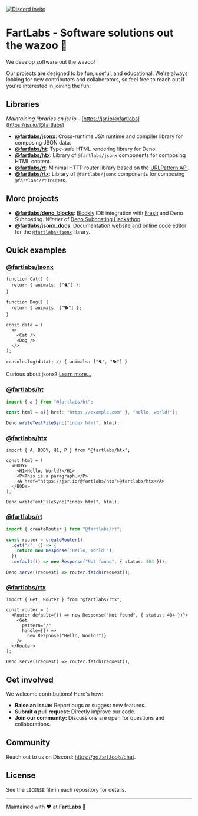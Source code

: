 [![Discord invite](https://dcbadge.vercel.app/api/server/W39PG9t3nZ?style=flat)](https://go.fart.tools/chat)

# FartLabs - Software solutions out the wazoo 🧪

We develop software out the wazoo!

Our projects are designed to be fun, useful, and educational. We're always
looking for new contributors and collaborators, so feel free to reach out if
you're interested in joining the fun!

## Libraries

_Maintaining libraries on jsr.io_ -
[https://jsr.io/@fartlabs](https://jsr.io/@fartlabs)

- [**@fartlabs/jsonx**](https://github.com/FartLabs/jsonx): Cross-runtime JSX
  runtime and compiler library for composing JSON data.
- [**@fartlabs/ht**](https://github.com/FartLabs/ht): Type-safe HTML rendering
  library for Deno.
- [**@fartlabs/htx**](https://github.com/FartLabs/htx): Library of
  `@fartlabs/jsonx` components for composing HTML content.
- [**@fartlabs/rt**](https://github.com/FartLabs/rt): Minimal HTTP router
  library based on the
  [URLPattern API](https://developer.mozilla.org/en-US/docs/Web/API/URL_Pattern_API).
- [**@fartlabs/rtx**](https://github.com/FartLabs/rtx): Library of
  `@fartlabs/jsonx` components for composing `@fartlabs/rt` routers.

## More projects

- [**@fartlabs/deno_blocks**](https://github.com/FartLabs/deno_blocks):
  [Blockly](https://github.com/google/blockly) IDE integration with
  [Fresh](https://github.com/denoland/fresh) and Deno Subhosting. _Winner_ of
  [Deno Subhosting Hackathon](https://deno.com/blog/subhosting-hackathon).
- [**@fartlabs/jsonx_docs**](https://github.com/FartLabs/jsonx_docs):
  Documentation website and online code editor for the
  [`@fartlabs/jsonx`](https://github.com/FartLabs/jsonx) library.

## Quick examples

### [@fartlabs/jsonx](https://github.com/FartLabs/jsonx)

```tsx
function Cat() {
  return { animals: ["🐈"] };
}

function Dog() {
  return { animals: ["🐕"] };
}

const data = (
  <>
    <Cat />
    <Dog />
  </>
);

console.log(data); // { animals: ["🐈", "🐕"] }
```

Curious about jsonx? [Learn more...](https://jsonx.deno.dev)

### [@fartlabs/ht](https://github.com/FartLabs/ht)

```ts
import { a } from "@fartlabs/ht";

const html = a({ href: "https://example.com" }, "Hello, world!");

Deno.writeTextFileSync("index.html", html);
```

### [@fartlabs/htx](https://github.com/FartLabs/htx)

```tsx
import { A, BODY, H1, P } from "@fartlabs/htx";

const html = (
  <BODY>
    <H1>Hello, World!</H1>
    <P>This is a paragraph.</P>
    <A href="https://jsr.io/@fartlabs/htx">@fartlabs/htx</A>
  </BODY>
);

Deno.writeTextFileSync("index.html", html);
```

### [@fartlabs/rt](https://github.com/FartLabs/rt)

```ts
import { createRouter } from "@fartlabs/rt";

const router = createRouter()
  .get("/", () => {
    return new Response("Hello, World!");
  })
  .default(() => new Response("Not found", { status: 404 }));

Deno.serve((request) => router.fetch(request));
```

### [@fartlabs/rtx](https://github.com/FartLabs/rtx)

```tsx
import { Get, Router } from "@fartlabs/rtx";

const router = (
  <Router default={() => new Response("Not found", { status: 404 })}>
    <Get
      pattern="/"
      handle={() =>
        new Response("Hello, World!")}
    />
  </Router>
);

Deno.serve((request) => router.fetch(request));
```

## Get involved

We welcome contributions! Here's how:

- **Raise an issue:** Report bugs or suggest new features.
- **Submit a pull request:** Directly improve our code.
- **Join our community:** Discussions are open for questions and collaborations.

## Community

Reach out to us on Discord: <https://go.fart.tools/chat>.

## License

See the `LICENSE` file in each repository for details.

---

Maintained with ❤️ at **FartLabs** 🧪
